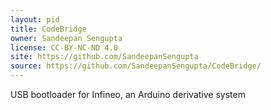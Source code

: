 ```yaml
---
layout: pid
title: CodeBridge
owner: Sandeepan Sengupta
license: CC-BY-NC-ND 4.0
site: https://github.com/SandeepanSengupta
source: https://github.com/SandeepanSengupta/CodeBridge/
---
```

USB bootloader for Infineo, an Arduino derivative system

